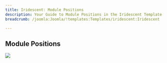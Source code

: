 ```yaml
---
title: Iridescent: Module Positions
description: Your Guide to Module Positions in the Iridescent Template for Joomla
breadcrumb: /joomla:Joomla/!templates:Templates/iridescent:Iridescent

---
```


Module Positions
-----

![][positions]

[positions]: assets/positions.png
